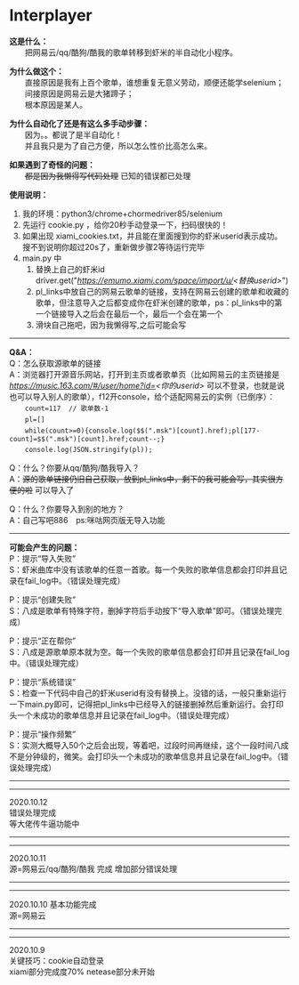 # Interplayer


**这是什么：**  
　　把网易云/qq/酷狗/酷我的歌单转移到虾米的半自动化小程序。

**为什么做这个：**  
　　直接原因是我有上百个歌单，谁想重复无意义劳动，顺便还能学selenium；  
　　间接原因是网易云是大猪蹄子；  
　　根本原因是某人。

**为什么自动化了还是有这么多手动步骤：**  
　　因为。。都说了是半自动化！  
　　并且我只是为了自己方便，所以怎么性价比高怎么来。

**如果遇到了奇怪的问题：**  
　　~~都是因为我懒得写代码处理~~ 已知的错误都已处理

**使用说明：**　　
1. 我的环境：python3/chrome+chormedriver85/selenium  
2. 先运行 cookie.py ，给你20秒手动登录一下，扫码很快的！  
3. 如果出现 xiami_cookies.txt，并且能在里面搜到你的虾米userid表示成功。搜不到说明你超过20s了，重新做步骤2等待运行完毕  
4. main.py 中  
    1. 替换上自己的虾米id driver.get("*https://emumo.xiami.com/space/import/u/<替换userid>*")  
    2. pl_links中放自己的网易云歌单的链接，支持在网易云创建的歌单和收藏的歌单，但注意导入之后都变成你在虾米创建的歌单，ps：pl_links中的第一个链接导入之后会在最后一个，最后一个会在第一个  
    3. 滑块自己拖吧，因为我懒得写,之后可能会写

----------------------------------------------

**Q&A：**  
Q：怎么获取源歌单的链接  
A：浏览器打开源音乐网站，打开到主页或者歌单页（比如网易云的主页链接是 *https://music.163.com/#/user/home?id=<你的userid>* 可以不登录，也就是说也可以导入别人的歌单），f12开console，给个适配网易云的实例（已倒序）：  
　　``count=117  // 歌单数-1``  
　　``pl=[]``  
　　``while(count>=0){console.log($$(".msk")[count].href);pl[177-count]=$$(".msk")[count].href;count--;}``  
　　``console.log(JSON.stringify(pl));``  

Q：什么？你要从qq/酷狗/酷我导入？  
A：~~源的歌单链接仍旧自己获取，放到pl_links中，剩下的我可能会写，其实很方便的啦~~ 可以导入了

Q：什么？你要导入到别的地方？  
A：自己写吧886　ps:咪咕网页版无导入功能

----------------------------------------------

**可能会产生的问题：**  
P：提示“导入失败”  
S：虾米曲库中没有该歌单的任意一首歌。每一个失败的歌单信息都会打印并且记录在fail_log中。（错误处理完成）  

P：提示“创建失败”  
S：八成是歌单有特殊字符，删掉字符后手动按下“导入歌单”即可。（错误处理完成）  

P：提示“正在帮你”  
S：八成是源歌单原本就为空。每一个失败的歌单信息都会打印并且记录在fail_log中。（错误处理完成）

P：提示“系统错误”  
S：检查一下代码中自己的虾米userid有没有替换上。没错的话，一般只重新运行一下main.py即可，记得把pl_links中已经导入的链接删掉然后重新运行。会打印头一个未成功的歌单信息并且记录在fail_log中。（错误处理完成）  

P：提示“操作频繁”  
S：实测大概导入50个之后会出现，等着吧，过段时间再继续，这个一段时间八成不是分钟级的，微笑。会打印头一个未成功的歌单信息并且记录在fail_log中。（错误处理完成）  

----------------------------------------------
----------------------------------------------

2020.10.12  
错误处理完成  
等大佬传牛逼功能中

----------------------------------------------
----------------------------------------------

2020.10.11  
源=网易云/qq/酷狗/酷我 完成
增加部分错误处理

----------------------------------------------
----------------------------------------------

2020.10.10 基本功能完成  
源=网易云

----------------------------------------------
----------------------------------------------

2020.10.9  
关键技巧：cookie自动登录  
xiami部分完成度70% netease部分未开始